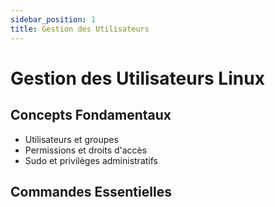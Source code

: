 ```yaml
---
sidebar_position: 1
title: Gestion des Utilisateurs
---
```


# Gestion des Utilisateurs Linux

## Concepts Fondamentaux

- Utilisateurs et groupes
- Permissions et droits d'accès
- Sudo et privilèges administratifs

## Commandes Essentielles 